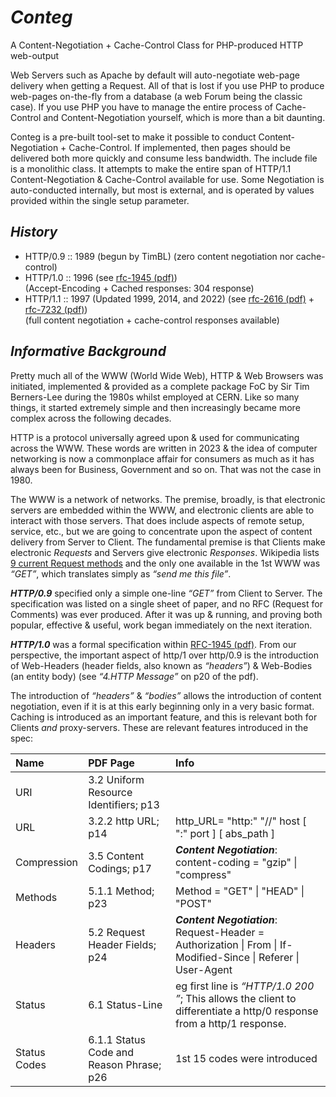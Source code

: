 # *Conteg*
A Content-Negotiation + Cache-Control Class for PHP-produced HTTP web-output

Web Servers such as Apache by default will auto-negotiate web-page delivery when getting a Request. All of that is lost if you use PHP to produce web-pages on-the-fly from a database (a web Forum being the classic case). If you use PHP you have to manage the entire process of Cache-Control and Content-Negotiation yourself, which is more than a bit daunting.

Conteg is a pre-built tool-set to make it possible to conduct Content-Negotiation + Cache-Control. If implemented, then pages should be delivered both more quickly and consume less bandwidth. The include file is a monolithic class. It attempts to make the entire span of HTTP/1.1 Content-Negotiation & Cache-Control available for use. Some Negotiation is auto-conducted internally, but most is external, and is operated by values provided within the single setup parameter.

## *History*
- HTTP/0.9 :: 1989 (begun by TimBL) (zero content negotiation nor cache-control)
- HTTP/1.0 :: 1996 (see [rfc-1945 (pdf)](https://github.com/alexkemp9/Conteg/blob/main/RFC/rfc-1945_HTTP-1.0.pdf))    
(Accept-Encoding + Cached responses: 304 response)
- HTTP/1.1 :: 1997 (Updated 1999, 2014, and 2022) (see [rfc-2616 (pdf)](https://github.com/alexkemp9/Conteg/blob/main/RFC/rfc-2616_HTTP-1.1.pdf) + [rfc-7232 (pdf)](https://github.com/alexkemp9/Conteg/blob/main/RFC/rfc-7232_HTTP-1.1.pdf))    
(full content negotiation + cache-control responses available)

## *Informative Background*
Pretty much all of the WWW (World Wide Web), HTTP & Web Browsers was initiated, implemented & provided as a complete package FoC by Sir Tim Berners-Lee during the 1980s whilst employed at CERN. Like so many things, it started extremely simple and then increasingly became more complex across the following decades.
 
HTTP is a protocol universally agreed upon & used for communicating across the WWW. These words are written in 2023 & the idea of computer networking is now a commonplace affair for consumers as much as it has always been for Business, Government and so on. That was not the case in 1980.

The WWW is a network of networks. The premise, broadly, is that electronic servers are embedded within the WWW, and electronic clients are able to interact with those servers. That does include aspects of remote setup, service, etc., but we are going to concentrate upon the aspect of content delivery from Server to Client. The fundamental premise is that Clients make electronic *Requests* and Servers give electronic *Responses*. Wikipedia lists [9 current Request methods](https://en.wikipedia.org/wiki/HTTP#Request_methods) and the only one available in the 1st WWW was *“GET”*, which translates simply as *“send me this file”*.

***HTTP/0.9*** specified only a simple one-line *“GET”* from Client to Server. The specification was listed on a single sheet of paper, and no RFC (Request for Comments) was ever produced. After it was up & running, and proving both popular, effective & useful, work began immediately on the next iteration.

***HTTP/1.0*** was a formal specification within [RFC-1945 (pdf)](https://github.com/alexkemp9/Conteg/blob/main/RFC/rfc-1945_HTTP-1.0.pdf). From our perspective, the important aspect of http/1 over http/0.9 is the introduction of Web-Headers (header fields, also known as *“headers”*) & Web-Bodies (an entity body) (see *“4.HTTP Message”* on p20 of the pdf).

The introduction of *“headers”* & *“bodies”* allows the introduction of content negotiation, even if it is at this early beginning only in a very basic format. Caching is introduced as an important feature, and this is relevant both for Clients *and* proxy-servers. These are relevant features introduced in the spec:

| Name                   | PDF Page                               | Info                 |
|:---------------------------------|:------------------------------------|:---------------------------------|
URI | 3.2 Uniform Resource Identifiers; p13 | 
URL | 3.2.2 http URL; p14 | http_URL= "http:" "//" host [ ":" port ] [ abs_path ]
Compression | 3.5 Content Codings; p17 | ***Content Negotiation***: content-coding = "gzip" \| "compress"
Methods | 5.1.1 Method; p23 | Method = "GET" \| "HEAD" \| "POST"
Headers | 5.2 Request Header Fields; p24 | ***Content Negotiation***: Request-Header = Authorization \| From \| If-Modified-Since \| Referer \| User-Agent
Status | 6.1 Status-Line | eg first line is *“HTTP/1.0 200 ”*; This allows the client to differentiate a http/0 response from a http/1 response.
Status Codes | 6.1.1 Status Code and Reason Phrase; p26 | 1st 15 codes were introduced
